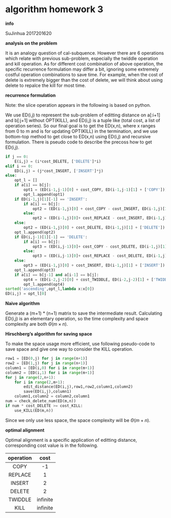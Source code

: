 # algorithm homework 3

**info**

SuJinhua 2017201620

**analysis on the problem**

It is an analogy question of cal-subquence. However there are 6 operations which relate with previous sub-problem, especially the twiddle operation and kill operation. As for different cost combination of above operation, the specific recurrence formulation may differ a bit, ignoring some extremely costful operation combinations to save time. For example, when the cost of delete is extremely bigger than the cost of delete, we will think about using delete to repalce the kill for most time.

**recurrence formulation**

Note: the slice operation appears in the following is based on python.

We use ED(i,j) to represent the sub-problem of editting distance on a[:i+1] and b[:j+1] without OPT(KILL), and ED(i,j) is a tuple like (total cost, a list of operation series). So our final goal is to get the ED(x,n), where x ranges from 0 to m and is for updating OPT(KILL) in the termination, and we use bottom-top method to get close to ED(x,n) using ED(i,j) and recursive formulation. There is pseudo code to describe the precoss how to get ED(i,j).

```py
if j == 0:
    E(i,j) = (i*cost_DELETE, ['DELETE']*i)
elif i == 0:
    ED(i,j) = (j*cost_INSERT, ['INSERT']*j)
else:
    opt_l = []
    if a[i] == b[j]:
        opt1 = (ED(i-1,j-1)[0] + cost_COPY, ED(i-1,j-1)[1] + ['COPY']))
        opt_l.append(opt1)
    if ED(i-1,j)[1][-1] == 'INSERT':
        if a[i] == b[j]:
            opt2 = (ED(i-1,j)[0] + cost_COPY - cost_INSERT, ED(i-1,j)[1][:-1] + ['COPY'])
        else:
            opt2 = (ED(i-1,j)[0]+ cost_REPLACE - cost_INSERT, ED(i-1,j)[1][:-1] + ['REPLACE'])
    else:
        opt2 = (ED(i-1,j)[0] + cost_DELETE, ED(i-1,j)[1] + ['DELETE'])
    opt_l.append(opt2)
    if ED(i,j-1)[1][-1] == 'DELETE':
        if a[i] == b[j]:
            opt3 = (ED(i,j-1)[0]+ cost_COPY - cost_DELETE, ED(i-1,j)[1][:-1] + ['COPY'])
        else:
            opt3 = (ED(i,j-1)[0]+ cost_REPLACE - cost_DELETE, ED(i-1,j)[1][:-1] + ['REPLACE'])
    else:
        opt3 = (ED(i-1,j)[0] + cost_INSERT, ED(i-1,j)[1] + ['INSERT'])
    opt_l.append(opt3)
    if a[i] == b[j-1] and a[i-1] == b[j]:
        opt4 = (ED(i-2,j-2)[0] + cost_TWIDDLE, ED(i-2,j-2)[1] + ['TWIDDLE'])
        opt_l.append(opt4)    
sorted('ascending',opt_l,lambda x:x[0])
ED(i,j) = opt_l[0]
```
**Naive algorithm**

Generate a (m+1) * (n+1) matrix to save the intermediate result. Calculating ED(i,j) is an elementary operation, so the time complexity and space complexity are both $\Theta(m \times n)$.

**Hirschberg’s algorithm for saving space**

To make the space usage more efficient, use following pseudo-code to save space and give one way to consider the KILL operation.

```py
row1 = [ED(0,j) for j in range(n+1)]
row2 = [ED(1,j) for j in range(n+1)]
column1 = [ED(i,0) for i in range(m+1)]
column2 = [ED(i,1) for i in range(m+1)]
for j in range(2,n+1):
    for i in range(2,m+1):
        edit_distance(ED(i,j),row1,row2,column1,column2)
        save(ED(i,j),column1)
    column1,column2 = column2,column1
num = check_delete_num(ED(m,n))
if num * cost_DELETE >= cost_KILL:
    use_KILL(ED(m,n))
```

Since we only use less space, the space complexity will be $\Theta(m+n)$.

**optimal alignment**

Optimal alignment is a specific application of editting distance, corresponding cost value is in the following.

| operation | cost |
| :--: | :--: |
| COPY | -1 |
| REPLACE | 1 |
| INSERT | 2 |
| DELETE | 2 |
| TWIDDLE | infinite |
| KILL | infinite |